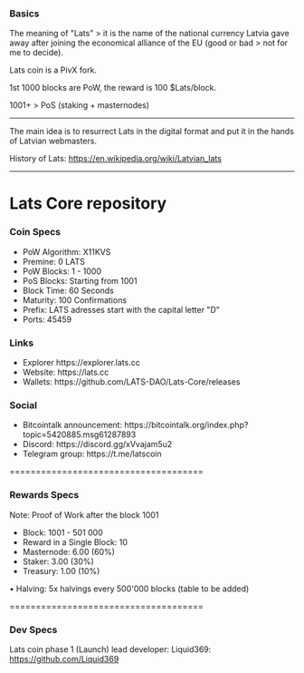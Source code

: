 ### Basics

The meaning of "Lats" > it is the name of the national currency Latvia gave away after joining the economical alliance of the EU (good or bad > not for me to decide).

Lats coin is a PivX fork.

1st 1000 blocks are PoW, the reward is 100 $Lats/block.

1001+ > PoS (staking + masternodes)

---

The main idea is to resurrect Lats in the digital format and put it in the hands of Latvian webmasters.

History of Lats: https://en.wikipedia.org/wiki/Latvian_lats

---

Lats Core repository
=====================================

### Coin Specs
<ul>
  <li>PoW Algorithm: X11KVS</li>
  <li>Premine: 0 LATS</li>
  <li>PoW Blocks: 1 - 1000</li>
  <li>PoS Blocks: Starting from 1001</li>
  <li>Block Time: 60 Seconds</li>
  <li>Maturity: 100 Confirmations</li>
  <li>Prefix: LATS adresses start with the capital letter "D"</li>
  <li>Ports: 45459</li>
</ul>

### Links
<ul>
  <li>Explorer https://explorer.lats.cc</li>
  <li>Website: https://lats.cc</li>
  <li>Wallets: https://github.com/LATS-DAO/Lats-Core/releases</li>
</ul>

### Social
<ul>
  <li>Bitcointalk announcement: https://bitcointalk.org/index.php?topic=5420885.msg61287893</li>
  <li>Discord: https://discord.gg/xVvajam5u2</li>
  <li>Telegram group: https://t.me/latscoin</li>
</ul>

=====================================

### Rewards Specs
Note: Proof of Work after the block 1001

<ul>
  <li>Block: 1001 - 501 000</li>
  <li>Reward in a Single Block: 10</li>
  <li>Masternode: 6.00 (60%)</li>
  <li>Staker: 3.00 (30%)</li>
  <li>Treasury: 1.00 (10%)</li>
</ul>

• Halving: 5x halvings every 500'000 blocks (table to be added)

=====================================

### Dev Specs

Lats coin phase 1 (Launch) lead developer: Liquid369: https://github.com/Liquid369
